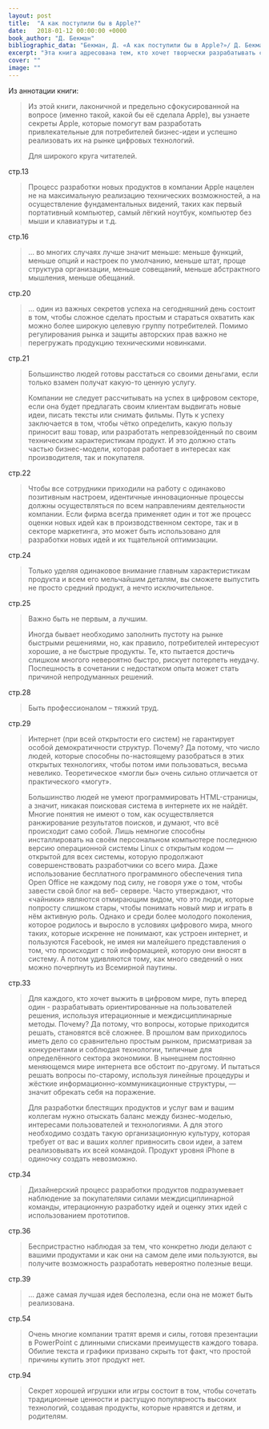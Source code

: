 ```yaml
---
layout: post
title:  "А как поступили бы в Apple?"
date:   2018-01-12 00:00:00 +0000
book_author: "Д. Бекман"
bibliographic_data: "Бекман, Д. «А как поступили бы в Apple?»/ Д. Бекман; пер. с англ. П. А. Самсонов. — Минск : Попурри, 2014. — 112 с."
excerpt: "Эта книга адресована тем, кто хочет творчески разрабатывать свои продукты и услуги, а также тем, кто хочет, чтобы их продукты, услуги, процессы и методы коммуникации в большей мере соответствовали цифровой эпохе."
cover: ""
image: ""
---
```


Из аннотации книги:

> Из этой книги, лаконичной и предельно сфокусированной на вопросе (именно такой, какой бы её сделала Apple), вы узнаете секреты Apple, которые помогут вам разработать привлекательные для потребителей бизнес-идеи и успешно реализовать их на рынке цифровых технологий.
>
> Для широкого круга читателей.

стр.13

> Процесс разработки новых продуктов в компании Apple нацелен не на максимальную реализацию технических возможностей, а на осуществление фундаментальных видений, таких как первый портативный компьютер, самый лёгкий ноутбук, компьютер без мыши и клавиатуры и т.д.

стр.16

> … во многих случаях лучше значит меньше: меньше функций, меньше опций и настроек по умолчанию, меньше штат, проще структура организации, меньше совещаний, меньше абстрактного мышления, меньше обещаний.

стр.20

> … один из важных секретов успеха на сегодняшний день состоит в том, чтобы сложное сделать простым и стараться охватить как можно более широкую целевую группу потребителей. Помимо регулирования рынка и защиты авторских прав важно не перегружать продукцию техническими новинками.

стр.21

> Большинство людей готовы расстаться со своими деньгами, если только взамен получат какую-то ценную услугу.
>
> Компании не следует рассчитывать на успех в цифровом секторе, если она будет предлагать своим клиентам выдвигать новые идеи, писать тексты или снимать фильмы. Путь к успеху заключается в том, чтобы чётко определить, какую пользу приносит ваш товар, или разработать непревзойденный по своим техническим характеристикам продукт. И это должно стать частью бизнес-модели, которая работает в интересах как производителя, так и покупателя.

стр.22

> Чтобы все сотрудники приходили на работу с одинаково позитивным настроем, идентичные инновационные процессы должны осуществляться по всем направлениям деятельности компании. Если фирма всегда применяет один и тот же процесс оценки новых идей как в производственном секторе, так и в секторе маркетинга, это может быть использовано для разработки новых идей и их тщательной оптимизации.

стр.24

> Только уделяя одинаковое внимание главным характеристикам продукта и всем его мельчайшим деталям, вы сможете выпустить не просто средний продукт, а нечто исключительное.

стр.25

> Важно быть не первым, а лучшим.
>
> Иногда бывает необходимо заполнить пустоту на рынке быстрыми решениями, но, как правило, потребителей интересуют хорошие, а не быстрые продукты. Те, кто пытается достичь слишком многого невероятно быстро, рискует потерпеть неудачу. Поспешность в сочетании с недостатком опыта может стать причиной непродуманных решений.

стр.28

> Быть профессионалом – тяжкий труд.

стр.29

> Интернет (при всей открытости его систем) не гарантирует особой демократичности структур. Почему? Да потому, что число людей, которые способны по-настоящему разобраться в этих открытых технологиях, чтобы потом ими пользоваться, весьма невелико. Теоретическое «могли бы» очень сильно отличается от практического «могут».
>
> Большинство людей не умеют программировать HTML-страницы, а значит, никакая поисковая система в интернете их не найдёт. Многие понятия не имеют о том, как осуществляется ранжирование результатов поисков, и думают, что всё происходит само собой. Лишь немногие способны инсталлировать на своём персональном компьютере последнюю версию операционной системы Linux с открытым кодом — открытой для всех системы, которую продолжают совершенствовать разработчики со всего мира. Даже использование бесплатного программного обеспечения типа Open Office не каждому под силу, не говоря уже о том, чтобы завести свой блог на веб- сервере. Часто утверждают, что «чайники» являются отмирающим видом, что это люди, которые попросту слишком стары, чтобы понимать новый мир и играть в нём активную роль. Однако и среди более молодого поколения, которое родилось и выросло в условиях цифрового мира, много таких, которые искренне не понимают, как устроен интернет, и пользуются Facebook, не имея ни малейшего представления о том, что происходит с той информацией, которую они вносят в систему. А потом удивляются тому, как много сведений о них можно почерпнуть из Всемирной паутины.

стр.33

> Для каждого, кто хочет выжить в цифровом мире, путь вперед один - разрабатывать ориентированные на пользователей решения, используя итерационные и междисциплинарные методы. Почему? Да потому, что вопросы, которые приходится решать, становятся всё сложнее. В прошлом вам приходилось иметь дело со сравнительно простым рынком, присматривая за конкурентами и соблюдая технологии, типичные для определённого сектора экономики. В нынешнем постоянно меняющемся мире интернета все обстоит по-другому. И пытаться решать вопросы по-старому, используя линейные процедуры и жёсткие информационно-коммуникационные структуры, — значит обрекать себя на поражение.
>
> Для разработки блестящих продуктов и услуг вам и вашим коллегам нужно отыскать баланс между бизнес-моделью, интересами пользователей и технологиями. А для этого необходимо создать такую организационную культуру, которая требует от вас и ваших коллег привносить свои идеи, а затем реализовывать их всей командой. Продукт уровня iPhone в одиночку создать невозможно.

стр.34

> Дизайнерский процесс разработки продуктов подразумевает наблюдение за покупателями силами междисциплинарной команды, итерационную разработку идей и оценку этих идей с использованием прототипов.

стр.36

> Беспристрастно наблюдая за тем, что конкретно люди делают с вашими продуктами и как они на самом деле ими пользуются, вы получите возможность разработать невероятно полезные вещи.

стр.39

> … даже самая лучшая идея бесполезна, если она не может быть реализована.

стр.54

> Очень многие компании тратят время и силы, готовя презентации в PowerPoint с длинными списками преимуществ каждого товара. Обилие текста и графики призвано скрыть тот факт, что простой причины купить этот продукт нет.

стр.94

> Секрет хорошей игрушки или игры состоит в том, чтобы сочетать традиционные ценности и растущую популярность высоких технологий, создавая продукты, которые нравятся и детям, и родителям.
